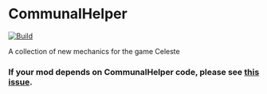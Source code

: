 # CommunalHelper
[![Build](https://github.com/CommunalHelper/CommunalHelper/actions/workflows/build-push.yml/badge.svg)](https://github.com/CommunalHelper/CommunalHelper/actions/workflows/build-push.yml)

A collection of new mechanics for the game Celeste

### If your mod depends on CommunalHelper code, please see [this issue](https://github.com/CommunalHelper/CommunalHelper/issues/56).
